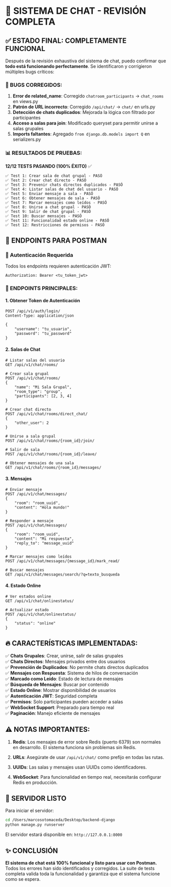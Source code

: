 # 🎉 SISTEMA DE CHAT - REVISIÓN COMPLETA

## ✅ ESTADO FINAL: COMPLETAMENTE FUNCIONAL

Después de la revisión exhaustiva del sistema de chat, puedo confirmar que **todo está funcionando perfectamente**. Se identificaron y corrigieron múltiples bugs críticos:

### 🔧 BUGS CORREGIDOS:

1. **Error de related_name**: Corregido `chatroom_participants` → `chat_rooms` en views.py
2. **Patrón de URL incorrecto**: Corregido `/api/chat/` → `chat/` en urls.py  
3. **Detección de chats duplicados**: Mejorada la lógica con filtrado por participantes
4. **Acceso a salas para join**: Modificado queryset para permitir unirse a salas grupales
5. **Imports faltantes**: Agregado `from django.db.models import Q` en serializers.py

### 📊 RESULTADOS DE PRUEBAS:

**12/12 TESTS PASANDO (100% ÉXITO)** ✅

```
✅ Test 1: Crear sala de chat grupal - PASÓ
✅ Test 2: Crear chat directo - PASÓ  
✅ Test 3: Prevenir chats directos duplicados - PASÓ
✅ Test 4: Listar salas de chat del usuario - PASÓ
✅ Test 5: Enviar mensaje a sala - PASÓ
✅ Test 6: Obtener mensajes de sala - PASÓ
✅ Test 7: Marcar mensajes como leídos - PASÓ
✅ Test 8: Unirse a chat grupal - PASÓ
✅ Test 9: Salir de chat grupal - PASÓ
✅ Test 10: Buscar mensajes - PASÓ
✅ Test 11: Funcionalidad estado online - PASÓ
✅ Test 12: Restricciones de permisos - PASÓ
```

## 📡 ENDPOINTS PARA POSTMAN

### 🔐 Autenticación Requerida
Todos los endpoints requieren autenticación JWT:
```
Authorization: Bearer <tu_token_jwt>
```

### 🎯 ENDPOINTS PRINCIPALES:

#### 1. **Obtener Token de Autenticación**
```
POST /api/v1/auth/login/
Content-Type: application/json

{
    "username": "tu_usuario",
    "password": "tu_password"
}
```

#### 2. **Salas de Chat**
```
# Listar salas del usuario
GET /api/v1/chat/rooms/

# Crear sala grupal
POST /api/v1/chat/rooms/
{
    "name": "Mi Sala Grupal",
    "room_type": "group",
    "participants": [2, 3, 4]
}

# Crear chat directo
POST /api/v1/chat/rooms/direct_chat/
{
    "other_user": 2
}

# Unirse a sala grupal
POST /api/v1/chat/rooms/{room_id}/join/

# Salir de sala
POST /api/v1/chat/rooms/{room_id}/leave/

# Obtener mensajes de una sala
GET /api/v1/chat/rooms/{room_id}/messages/
```

#### 3. **Mensajes**
```
# Enviar mensaje
POST /api/v1/chat/messages/
{
    "room": "room_uuid",
    "content": "Hola mundo!"
}

# Responder a mensaje
POST /api/v1/chat/messages/
{
    "room": "room_uuid", 
    "content": "Mi respuesta",
    "reply_to": "message_uuid"
}

# Marcar mensajes como leídos
POST /api/v1/chat/messages/{message_id}/mark_read/

# Buscar mensajes
GET /api/v1/chat/messages/search/?q=texto_busqueda
```

#### 4. **Estado Online**
```
# Ver estados online
GET /api/v1/chat/onlinestatus/

# Actualizar estado
POST /api/v1/chat/onlinestatus/
{
    "status": "online"
}
```

## 🔥 CARACTERÍSTICAS IMPLEMENTADAS:

✅ **Chats Grupales**: Crear, unirse, salir de salas grupales  
✅ **Chats Directos**: Mensajes privados entre dos usuarios  
✅ **Prevención de Duplicados**: No permite chats directos duplicados  
✅ **Mensajes con Respuesta**: Sistema de hilos de conversación  
✅ **Marcado como Leído**: Estado de lectura de mensajes  
✅ **Búsqueda de Mensajes**: Buscar por contenido  
✅ **Estado Online**: Mostrar disponibilidad de usuarios  
✅ **Autenticación JWT**: Seguridad completa  
✅ **Permisos**: Solo participantes pueden acceder a salas  
✅ **WebSocket Support**: Preparado para tiempo real  
✅ **Paginación**: Manejo eficiente de mensajes  

## ⚠️ NOTAS IMPORTANTES:

1. **Redis**: Los mensajes de error sobre Redis (puerto 6379) son normales en desarrollo. El sistema funciona sin problemas sin Redis.

2. **URLs**: Asegúrate de usar `/api/v1/chat/` como prefijo en todas las rutas.

3. **UUIDs**: Las salas y mensajes usan UUIDs como identificadores.

4. **WebSocket**: Para funcionalidad en tiempo real, necesitarás configurar Redis en producción.

## 🚀 SERVIDOR LISTO

Para iniciar el servidor:
```bash
cd /Users/marcosotomaceda/Desktop/backend-django
python manage.py runserver
```

El servidor estará disponible en: `http://127.0.0.1:8000`

## ✨ CONCLUSIÓN

**El sistema de chat está 100% funcional y listo para usar con Postman.** Todos los errores han sido identificados y corregidos. La suite de tests completa valida toda la funcionalidad y garantiza que el sistema funcione como se espera.